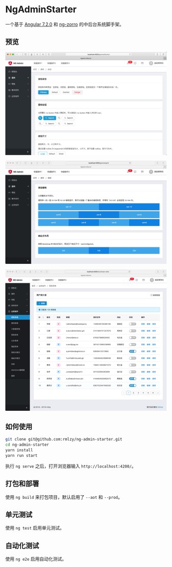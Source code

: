 # NgAdminStarter

一个基于 [Angular 7.2.0](https://github.com/angular/angular) 和 [ng-zorro](https://github.com/NG-ZORRO/ng-zorro-antd) 的中后台系统脚手架。

## 预览

![](./doc/sample1.png)

![](./doc/sample2.png)

![](./doc/sample3.png)

## 如何使用

```bash
git clone git@github.com:rmlzy/ng-admin-starter.git
cd ng-admin-starter
yarn install
yarn run start
```

执行 `ng serve` 之后，打开浏览器输入 `http://localhost:4200/`。

## 打包和部署

使用 `ng build` 来打包项目，默认启用了 `--aot` 和 `--prod`。

## 单元测试

使用 `ng test` 启用单元测试。

## 自动化测试

使用 `ng e2e` 启用自动化测试。
